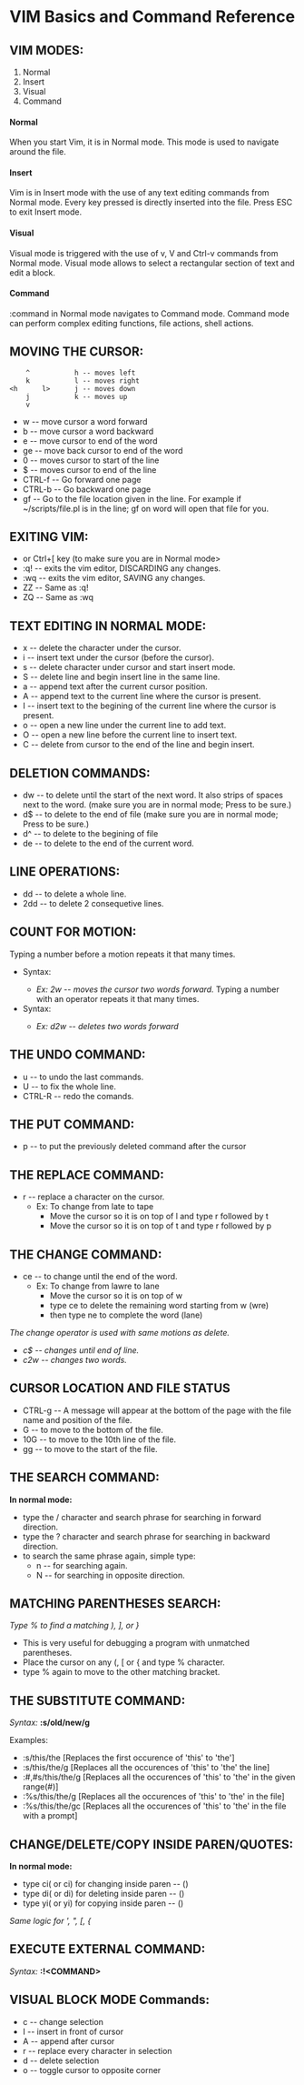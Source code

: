 VIM Basics and Command Reference
===

## VIM MODES:
1. Normal
2. Insert
3. Visual
4. Command

#### Normal
When you start Vim, it is in Normal mode.
This mode is used to navigate around the file.

#### Insert
Vim is in Insert mode with the use of any text editing commands from Normal mode. 
Every key pressed is directly inserted into the file.
Press ESC to exit Insert mode.

#### Visual
Visual mode is triggered with the use of v, V and Ctrl-v commands from Normal mode.
Visual mode allows to select a rectangular section of text and edit a block.

#### Command
:command in Normal mode navigates to Command mode. 
Command mode can perform complex editing functions, file actions, shell actions.


## MOVING THE CURSOR:

		^			h -- moves left
		k			l -- moves right
	<h		l>		j -- moves down
		j			k -- moves up
		v


* w      -- move cursor a word forward
* b      -- move cursor a word backward
* e      -- move cursor to end of the word
* ge     -- move back cursor to end of the word
* 0      -- moves cursor to start of the line
* $      -- moves cursor to end of the line
* CTRL-f -- Go forward one page
* CTRL-b -- Go backward one page
* gf     -- Go to the file location given in the line.
         For example if ~/scripts/file.pl is in the line; gf on word will open
	      that file for you.


## EXITING VIM:
* <ESC> or Ctrl+[ key (to make sure you are in Normal mode>
* :q! -- exits the vim editor, DISCARDING any changes.
* :wq -- exits the vim editor, SAVING any changes.
* ZZ  -- Same as :q!
* ZQ  -- Same as :wq


## TEXT EDITING IN NORMAL MODE:
* x -- delete the character under the cursor.
* i -- insert text under the cursor (before the cursor).
* s -- delete character under cursor and start insert mode.
* S -- delete line and begin insert line in the same line.
* a -- append text after the current cursor position.
* A -- append text to the current line where the cursor is present.
* I -- insert text to the begining of the current line where the cursor is present.
* o -- open a new line under the current line to add text.
* O -- open a new line before the current line to insert text.
* C -- delete from cursor to the end of the line and begin insert.


## DELETION COMMANDS:
* dw -- to delete until the start of the next word. It also strips of spaces next to
     the word. (make sure you are in normal mode; Press <ESC> to be sure.)
* d$ -- to delete to the end of file (make sure you are in normal mode; Press <ESC> to be sure.)
* d^ -- to delete to the begining of file
* de -- to delete to the end of the current word.


## LINE OPERATIONS:
* dd  -- to delete a whole line.
* 2dd -- to delete 2 consequetive lines.


## COUNT FOR MOTION:
Typing a number before a motion repeats it that many times.
* Syntax: <NUMBER> <MOTION>
  - *Ex: 2w -- moves the cursor two words forward.*
Typing a number with an operator repeats it that many times.
* Syntax: <OPERATOR> <NUMBER> <MOTION> 
  - *Ex: d2w -- deletes two words forward*


## THE UNDO COMMAND:
* u 		-- to undo the last commands.
* U 		-- to fix the whole line.
* CTRL-R 	-- redo the comands.


## THE PUT COMMAND:
* p -- to put the previously deleted command after the cursor


## THE REPLACE COMMAND:
* r -- replace a character on the cursor.
  * Ex: To change from late to tape
      * Move the cursor so it is on top of l and type r followed by t
      * Move the cursor so it is on top of t and type r followed by p


## THE CHANGE COMMAND:
* ce -- to change until the end of the word.
  * Ex: To change from lawre to lane
      * Move the cursor so it is on top of w
      * type ce to delete the remaining word starting from w (wre)
      * then type ne to complete the word (lane)

*The change operator is used with same motions as delete.*
- *c$  -- changes until end of line.*
- *c2w -- changes two words.*


## CURSOR LOCATION AND FILE STATUS
* CTRL-g -- A message will appear at the bottom of the page with the file name
            and position of the file.
* G      -- to move to the bottom of the file.
* 10G    -- to move to the 10th line of the file.
* gg     -- to move to the start of the file.


## THE SEARCH COMMAND:
**In normal mode:**
- type the / character and search phrase for searching in forward direction.
- type the ? character and search phrase for searching in backward direction.
- to search the same phrase again, simple type:
    - n -- for searching again.
    - N -- for searching in opposite direction.


## MATCHING PARENTHESES SEARCH:
*Type % to find a matching ), ], or }*
* This is very useful for debugging a program with unmatched parentheses.
* Place the cursor on any (, [ or { and type % character.
* type % again to move to the other matching bracket.


## THE SUBSTITUTE COMMAND:
*Syntax:* **:s/old/new/g**

Examples:
- :s/this/the       [Replaces the first occurence of 'this' to 'the'] 
- :s/this/the/g     [Replaces all the occurences of 'this' to 'the' the line]
- :#,#s/this/the/g  [Replaces all the occurences of 'this' to 'the' in the given range(#)]
- :%s/this/the/g    [Replaces all the occurences of 'this' to 'the' in the file]
- :%s/this/the/gc   [Replaces all the occurences of 'this' to 'the' in the file with a prompt]


## CHANGE/DELETE/COPY INSIDE PAREN/QUOTES:
**In normal mode:**
- type ci( or ci) for changing inside paren -- ()
- type di( or di) for deleting inside paren -- ()
- type yi( or yi) for copying inside paren -- ()

*Same logic for ', ", [, {*


## EXECUTE EXTERNAL COMMAND:
*Syntax:* **:!\<COMMAND\>**


## VISUAL BLOCK MODE Commands:
* c -- change selection
* I -- insert in front of cursor
* A -- append after cursor
* r -- replace every character in selection
* d -- delete selection
* o -- toggle cursor to opposite corner

